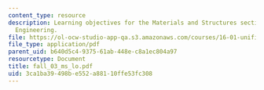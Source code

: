 ```yaml
---
content_type: resource
description: Learning objectives for the Materials and Structures section of Unified
  Engineering.
file: https://ol-ocw-studio-app-qa.s3.amazonaws.com/courses/16-01-unified-engineering-i-ii-iii-iv-fall-2005-spring-2006/3ca1ba39498be552a88110ffe53fc308_fall_03_ms_lo.pdf
file_type: application/pdf
parent_uid: b640d5c4-9375-61ab-448e-c8a1ec804a97
resourcetype: Document
title: fall_03_ms_lo.pdf
uid: 3ca1ba39-498b-e552-a881-10ffe53fc308
---
```


